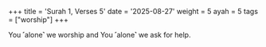 +++
title = 'Surah 1, Verses 5'
date = '2025-08-27'
weight = 5
ayah = 5
tags = ["worship"]
+++

You ˹alone˺ we worship and You ˹alone˺ we ask for help.
